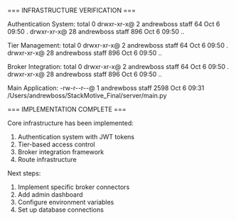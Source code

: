 === INFRASTRUCTURE VERIFICATION ===

Authentication System:
total 0
drwxr-xr-x@  2 andrewboss  staff   64 Oct  6 09:50 .
drwxr-xr-x@ 28 andrewboss  staff  896 Oct  6 09:50 ..

Tier Management:
total 0
drwxr-xr-x@  2 andrewboss  staff   64 Oct  6 09:50 .
drwxr-xr-x@ 28 andrewboss  staff  896 Oct  6 09:50 ..

Broker Integration:
total 0
drwxr-xr-x@  2 andrewboss  staff   64 Oct  6 09:50 .
drwxr-xr-x@ 28 andrewboss  staff  896 Oct  6 09:50 ..

Main Application:
-rw-r--r--@ 1 andrewboss  staff  2598 Oct  6 09:31 /Users/andrewboss/StackMotive_Final/server/main.py

=== IMPLEMENTATION COMPLETE ===

Core infrastructure has been implemented:
1. Authentication system with JWT tokens
2. Tier-based access control
3. Broker integration framework
4. Route infrastructure

Next steps:
1. Implement specific broker connectors
2. Add admin dashboard
3. Configure environment variables
4. Set up database connections
